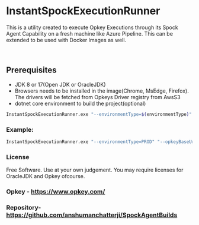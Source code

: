 # InstantSpockExecutionRunner

 This is a utility created to execute Opkey Executions through its Spock Agent Capability on a fresh machine like Azure Pipeline. This can be extended to be used with Docker Images as well.

<br/>


## Prerequisites
 - JDK 8 or 17(Open JDK or OracleJDK)
 - Browsers needs to be installed in the image(Chrome, MsEdge, Firefox). The drivers will be fetched from Opkeys Driver registry from AwsS3
 - dotnet core environment to build the project(optional)
   
 
```bash
InstantSpockExecutionRunner.exe "--environmentType=$(environmentType)" "--opkeyBaseUrl=$(opKeyBaseUrl)" "--sessionName=$(sessionName)" "--defaultPlugin=$(defaultPlugin)" "--build=$(build)" "--suitepath=$(suitePath)" "--browser=$(browser)" "--username=$(username)" "--apikey=$(apiKey)" "--project=$(project)"
```


### Example:
```bash
InstantSpockExecutionRunner.exe "--environmentType=PROD" "--opkeyBaseUrl=https://qa1.myopkey.com" "--sessionName=MySpockSession" "--defaultPlugin=Web" "--build=Build-One" "--suitepath=ProjectWorkspace/Folder1/Suite1" "--browser=Chrome" "--username=YOUR_OPKEY_EMAIL_ID" "--apikey=YOUR_OPKEY_API_KEY" "--project=Project_1"
```

### License
Free Software. Use at your own judgement. You may require licenses for OracleJDK and Opkey ofcourse.

### Opkey - https://www.opkey.com/

### Repository- https://github.com/anshumanchatterji/SpockAgentBuilds